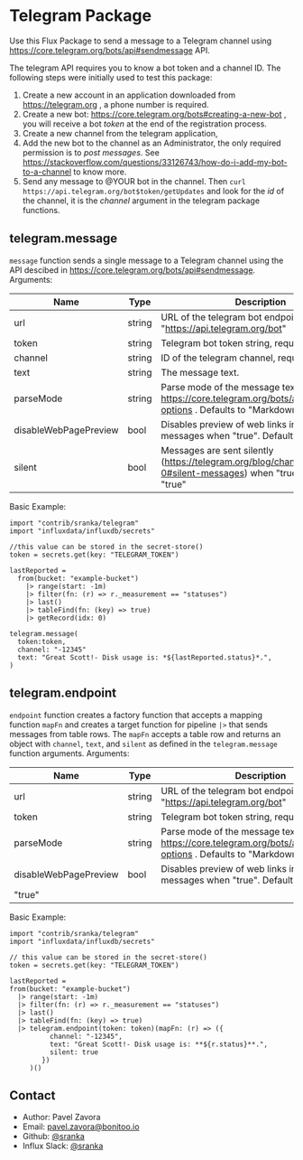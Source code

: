 # Telegram Package

Use this Flux Package to send a message to a Telegram channel using https://core.telegram.org/bots/api#sendmessage API.

The telegram API requires you to know a bot token and a channel ID. The following steps were initially used to test this package:
   1. Create a new account in an application downloaded from https://telegram.org , a phone number is required.
   1. Create a new bot: https://core.telegram.org/bots#creating-a-new-bot , you will receive a bot *token* at the end of the registration process.
   1. Create a new channel from the telegram application,
   1. Add the new bot to the channel as an Administrator, the only required permission is to _post messages_. See https://stackoverflow.com/questions/33126743/how-do-i-add-my-bot-to-a-channel to know more.
   1. Send any message to @YOUR bot in the channel. Then `curl https://api.telegram.org/bot$token/getUpdates` and look for the _id_ of the channel, it is the *channel* argument in the telegram package functions.

## telegram.message

`message` function sends a single message to a Telegram channel using the API descibed in https://core.telegram.org/bots/api#sendmessage. Arguments:

| Name     | Type   | Description                                                       |
| ----     | ----   | -----------                                                       |
| url | string | URL of the telegram bot endpoint. Defaults to: "https://api.telegram.org/bot" |
| token  | string | Telegram bot token string, required. |
| channel | string | ID of the telegram channel, required. |
| text | string | The message text. |
| parseMode  | string | Parse mode of the message text per https://core.telegram.org/bots/api#formatting-options . Defaults to "MarkdownV2" |
| disableWebPagePreview  | bool | Disables preview of web links in the sent messages when "true". Defaults to "false" |
| silent  | bool | Messages are sent silently (https://telegram.org/blog/channels-2-0#silent-messages) when "true". Defaults to "true" |


Basic Example:

    import "contrib/sranka/telegram"
    import "influxdata/influxdb/secrets"

    //this value can be stored in the secret-store()
    token = secrets.get(key: "TELEGRAM_TOKEN")

    lastReported =
      from(bucket: "example-bucket")
        |> range(start: -1m)
        |> filter(fn: (r) => r._measurement == "statuses")
        |> last()
        |> tableFind(fn: (key) => true)
        |> getRecord(idx: 0)

    telegram.message(
      token:token,
      channel: "-12345"
      text: "Great Scott!- Disk usage is: *${lastReported.status}*.",
    )

## telegram.endpoint 

`endpoint` function creates a factory function that accepts a mapping function `mapFn` and creates a target function for pipeline `|>` that sends messages from table rows. The `mapFn` accepts a table row and returns an object with `channel`, `text`, and `silent` as defined in the `telegram.message` function arguments. Arguments:

| Name     | Type   | Description                                                       |
| ----     | ----   | -----------                                                       |
| url | string | URL of the telegram bot endpoint. Defaults to: "https://api.telegram.org/bot" |
| token  | string | Telegram bot token string, required. |
| parseMode  | string | Parse mode of the message text per https://core.telegram.org/bots/api#formatting-options . Defaults to "MarkdownV2" |
| disableWebPagePreview  | bool | Disables preview of web links in the sent messages when "true". Defaults to "false" |
"true" |

Basic Example:

    import "contrib/sranka/telegram"
    import "influxdata/influxdb/secrets"

    // this value can be stored in the secret-store()
    token = secrets.get(key: "TELEGRAM_TOKEN")

    lastReported =
    from(bucket: "example-bucket")
      |> range(start: -1m)
      |> filter(fn: (r) => r._measurement == "statuses")
      |> last()
      |> tableFind(fn: (key) => true)
      |> telegram.endpoint(token: token)(mapFn: (r) => ({
              channel: "-12345", 
              text: "Great Scott!- Disk usage is: **${r.status}**.", 
              silent: true
            })
         )()

## Contact

- Author: Pavel Zavora
- Email: pavel.zavora@bonitoo.io
- Github: [@sranka](https://github.com/sranka)
- Influx Slack: [@sranka](https://influxdata.com/slack)
